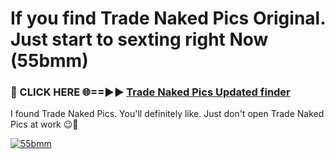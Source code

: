 # If you find Trade Naked Pics Original. Just start to sexting right Now (55bmm)

<h3>🔴 CLICK HERE 🌐==►► <a href="https://tinyurl.com/mtbk5fxa" rel="nofollow">Trade Naked Pics Updated finder</a></h3>

I found Trade Naked Pics. You'll definitely like. Just don't open Trade Naked Pics at work 😉💬

[![55bmm](https://i.imgur.com/Q8WKrnY.jpeg)](https://tinyurl.com/mtbk5fxa)
